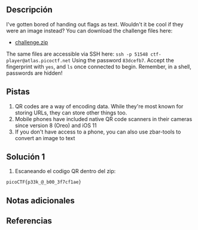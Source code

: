 ## Descripción
I've gotten bored of handing out flags as text. Wouldn't it be cool if they were an image instead? You can download the challenge files here:

- [challenge.zip](https://artifacts.picoctf.net/c_atlas/1/challenge.zip)

The same files are accessible via SSH here: `ssh -p 51548 ctf-player@atlas.picoctf.net` Using the password `83dcefb7`. Accept the fingerprint with `yes`, and `ls` once connected to begin. Remember, in a shell, passwords are hidden!
## Pistas
1. QR codes are a way of encoding data. While they're most known for storing URLs, they can store other things too.
2. Mobile phones have included native QR code scanners in their cameras since version 8 (Oreo) and iOS 11
3. If you don't have access to a phone, you can also use zbar-tools to convert an image to text
## Solución 1
1. Escaneando el codigo QR dentro del zip:

`picoCTF{p33k_@_b00_3f7cf1ae}`

## Notas adicionales


## Referencias
